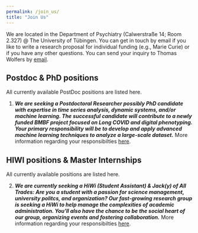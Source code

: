 ```yaml
---
permalink: /join_us/
title: "Join Us"
---
```


We are located in the Department of Psychiatry (Calwerstraße 14; Room 2.327) @ The University of Tübingen. You can get in touch by email if you like to write a research proposal for individual funding (e.g., Marie Curie) or if you have any other questions. You can send your inquiry to Thomas Wolfers by [email](mailto:dr.thomas.wolfers@gmail.com).

## Postdoc & PhD positions
All currently available PostDoc positions are listed here.

1) ***We are seeking a Postdoctoral Researcher possibly PhD candidate with expertise in time series analysis, dynamic systems, and/or machine learning. The successful candidate will contribute to a newly funded BMBF project focused on Long COVID and digital phenotyping. Your primary responsibility will be to develop and apply advanced machine learning techniques to analyze a large-scale dataset.*** More information regarding your responsibilties [here](https://MHM-lab.github.io/files/PostDoc_Position3.pdf).

## HIWI positions & Master Internships
All currently available positions are listed here.

2) ***We are currently seeking a HiWi (Student Assistant) & Jack(y) of All Trades: Are you a student with a passion for science management, university politcs, and organization? Our fast-growing research group is seeking a HiWi to help manage the complexities of academic administration. You'll also have the chance to be the social heart of our group, organizing events and fostering collaboration.*** More information regarding your responsibilties [here](https://MHM-lab.github.io/files/HiWi_10hours_2years.pdf).
